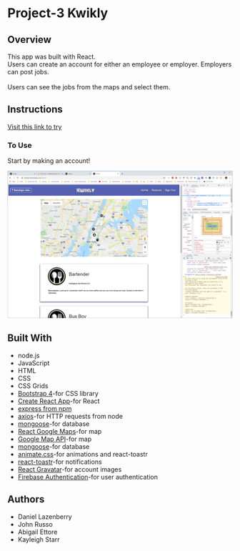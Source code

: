 # Project-3 Kwikly
## Overview
This app was built with React. 
<br>
Users can create an account for either an employee or employer. Employers can post jobs.  
<br>
Users can see the jobs from the maps and select them.

## Instructions
[Visit this link to try](https://kwiklyy.herokuapp.com/)
<br>

### To Use
Start by making an account!

<img src="./example-kwikly.png" width="800">
 
## Built With
* node.js
* JavaScript
* HTML
* CSS
* CSS Grids
* [Bootstrap 4](https://getbootstrap.com/)-for CSS library
* [Create React App](https://github.com/facebook/create-react-app)-for React
* [express from npm](https://www.npmjs.com/package/express)
* [axios](https://www.npmjs.com/package/axios)-for HTTP requests from node
* [mongoose](https://www.npmjs.com/package/mongoose)-for database
* [React Google Maps](https://www.npmjs.com/package/react-google-maps)-for map
* [Google Map API](https://www.npmjs.com/package/react-google-maps)-for map
* [mongoose](https://www.npmjs.com/package/mongoose)-for database
* [animate.css](https://daneden.github.io/animate.css/)-for animations and react-toastr
* [react-toastr](https://tomchentw.github.io/react-toastr/)-for notifications
* [React Gravatar](http://kyleamathews.github.io/react-gravatar/)-for account images
* [Firebase Authentication](https://firebase.google.com/docs/auth)-for user authentication

## Authors
* Daniel Lazenberry
* John Russo
* Abigail Ettore
* Kayleigh Starr